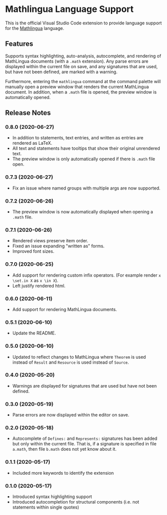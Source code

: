 # Mathlingua Language Support

This is the official Visual Studio Code extension to provide language support for the [Mathlingua](https://www.mathlingua.org/) language.

## Features

Supports syntax highlighting, auto-analysis, autocomplete, and rendering of MathLingua documents (with a `.math` extension).  Any parse errors are displayed within the current file on save, and any signatures that are used, but have not been defined, are marked with a warning.

Furthermore, entering the `mathlingua` command at the command palette will manually open a preview window that renders the current MathLingua document.  In addition, when a `.math` file is opened, the preview window is automatically opened.

## Release Notes

### 0.8.0 (2020-06-27)
- In addition to statements, text entries, and written as entries are rendered as LaTeX.
- All text and statements have tooltips that show their original unrendered text.
- The preview window is only automatically opened if there is `.math` file open.

### 0.7.3 (2020-06-27)
- Fix an issue where named groups with multiple args are now supported.

### 0.7.2 (2020-06-26)
- The preview window is now automatically displayed when opening a `.math` file.

### 0.7.1 (2020-06-26)
- Rendered views preserve item order.
- Fixed an issue expanding "written as" forms.
- Improved font sizes.

### 0.7.0 (2020-06-25)
- Add support for rendering custom infix operators.  (For example render `x \set.in X` as `x \in X`).
- Left justify rendered html.

### 0.6.0 (2020-06-11)
- Add support for rendering MathLingua documents.

### 0.5.1 (2020-06-10)
- Update the README.

### 0.5.0 (2020-06-10)
- Updated to reflect changes to MathLingua where `Theorem` is used instead of `Result` and `Resource` is used instead of `Source`.

### 0.4.0 (2020-05-20)
- Warnings are displayed for signatures that are used but have not been defined.

### 0.3.0 (2020-05-19)
- Parse errors are now displayed within the editor on save.

### 0.2.0 (2020-05-18)
- Autocomplete of `Defines:` and `Represents:` signatures has been added but only within the current file.  That is, if a signature is specified in file `a.math`, then file `b.math` does not yet know about it.

### 0.1.1 (2020-05-17)
- Included more keywords to identify the extension

### 0.1.0 (2020-05-17)
- Introduced syntax highlighting support
- Introduced autocompletion for structural components (i.e. not statements within single quotes)
